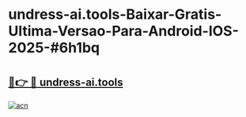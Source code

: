 # undress-ai.tools-Baixar-Gratis-Ultima-Versao-Para-Android-IOS-2025-#6h1bq

# <h2><a href="https://ainizakaria.my?title=undress-ai.tools&ref=25M">🔗👉 🔴 undress-ai.tools</a></h2>

[![acn](https://github.com/user-attachments/assets/0f9c940e-d8b0-45ae-aac7-cd30a18b3e1c)](https://ainizakaria.my?title=undress-ai.tools&ref=25M)

